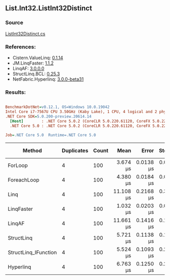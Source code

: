 ﻿## List.Int32.ListInt32Distinct

### Source
[ListInt32Distinct.cs](../LinqBenchmarks/List/Int32/ListInt32Distinct.cs)

### References:
- Cistern.ValueLinq: [0.1.14](https://www.nuget.org/packages/Cistern.ValueLinq/0.1.14)
- JM.LinqFaster: [1.1.2](https://www.nuget.org/packages/JM.LinqFaster/1.1.2)
- LinqAF: [3.0.0.0](https://www.nuget.org/packages/LinqAF/3.0.0.0)
- StructLinq.BCL: [0.25.3](https://www.nuget.org/packages/StructLinq.BCL/0.25.3)
- NetFabric.Hyperlinq: [3.0.0-beta31](https://www.nuget.org/packages/NetFabric.Hyperlinq/3.0.0-beta31)

### Results:
``` ini

BenchmarkDotNet=v0.12.1, OS=Windows 10.0.19042
Intel Core i7-7567U CPU 3.50GHz (Kaby Lake), 1 CPU, 4 logical and 2 physical cores
.NET Core SDK=5.0.200-preview.20614.14
  [Host]        : .NET Core 5.0.2 (CoreCLR 5.0.220.61120, CoreFX 5.0.220.61120), X64 RyuJIT
  .NET Core 5.0 : .NET Core 5.0.2 (CoreCLR 5.0.220.61120, CoreFX 5.0.220.61120), X64 RyuJIT

Job=.NET Core 5.0  Runtime=.NET Core 5.0  

```
|               Method | Duplicates | Count |      Mean |     Error |    StdDev | Ratio | RatioSD |  Gen 0 | Gen 1 | Gen 2 | Allocated |
|--------------------- |----------- |------ |----------:|----------:|----------:|------:|--------:|-------:|------:|------:|----------:|
|              ForLoop |          4 |   100 |  3.674 μs | 0.0138 μs | 0.0115 μs |  1.00 |    0.00 | 2.8687 |     - |     - |    6008 B |
|          ForeachLoop |          4 |   100 |  4.380 μs | 0.0184 μs | 0.0163 μs |  1.19 |    0.01 | 2.8687 |     - |     - |    6008 B |
|                 Linq |          4 |   100 | 11.108 μs | 0.2168 μs | 0.3244 μs |  3.06 |    0.08 | 2.0599 |     - |     - |    4320 B |
|           LinqFaster |          4 |   100 |  1.032 μs | 0.0203 μs | 0.0411 μs |  0.28 |    0.01 |      - |     - |     - |         - |
|               LinqAF |          4 |   100 | 11.661 μs | 0.1416 μs | 0.1324 μs |  3.17 |    0.04 | 5.9204 |     - |     - |   12400 B |
|           StructLinq |          4 |   100 |  5.721 μs | 0.1138 μs | 0.1933 μs |  1.57 |    0.06 | 0.0153 |     - |     - |      32 B |
| StructLinq_IFunction |          4 |   100 |  5.524 μs | 0.1093 μs | 0.2079 μs |  1.50 |    0.04 |      - |     - |     - |         - |
|            Hyperlinq |          4 |   100 |  6.763 μs | 0.1250 μs | 0.2408 μs |  1.84 |    0.06 |      - |     - |     - |         - |

